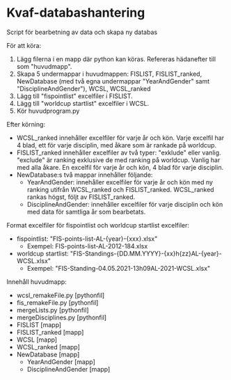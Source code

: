 # Kvaf-databashantering
Script för bearbetning av data och skapa ny databas

För att köra:
  1. Lägg filerna i en mapp där python kan köras. Refereras hädanefter till som "huvudmapp".
  2. Skapa 5 undermappar i huvudmappen: FISLIST, FISLIST_ranked, NewDatabase (med två egna undermappar "YearAndGender" samt "DisciplineAndGender"), WCSL, WCSL_ranked
  3. Lägg till "fispointlist" excelfiler i FISLIST.
  4. Lägg till "worldcup startlist" excelfiler i WCSL.
  5. Kör huvudprogram.py

Efter körning:
  - WCSL_ranked innehåller excelfiler för varje år och kön. Varje excelfil har 4 blad, ett för varje disciplin, med åkare som är rankade på worldcup.
  - FISLIST_ranked innehåller excelfiler av två typer: "exklude" eller vanlig. "exclude" är ranking exklusive de med ranking på worldcup. Vanlig har med alla åkare. En excelfil för varje år och kön, 4 blad för varje disciplin. 
  - NewDatabase:s två mappar innehåller följande:
    - YearAndGender: innehåller excelfiler för varje år och kön med ny ranking utifrån WCSL_ranked och FISLIST_ranked. WCSL_ranked rankas högst, följt av FISLIST_ranked.
    - DisciplineAndGender: innehåller excelfiler för varje disciplin och kön med data för samtliga år som bearbetats.

Format excelfiler för fispointlist och worldcup startlist excelfiler:
  - fispointlist: "FIS-points-list-AL-{year}-{xxx}.xlsx"
    -  Exempel: FIS-points-list-AL-2012-184.xlsx
  - worldcup startlist: "FIS-Standings-{DD.MM.YYYY}-{xx}h{zz}AL-{year}-WCSL.xlsx" 
    - Exempel: "FIS-Standing-04.05.2021-13h09AL-2021-WCSL.xlsx"

Innehåll huvudmapp:
  - wcsl_remakeFile.py       [pythonfil]
  - fis_remakeFile.py        [pythonfil]
  - mergeLists.py            [pythonfil]
  - mergeDisciplines.py      [pythonfil]
  - FISLIST                  [mapp]
  - FISLIST_ranked           [mapp]
  - WCSL                     [mapp]
  - WCSL_ranked              [mapp]
  - NewDatabase              [mapp]
    - YearAndGender          [mapp]
    - DisciplineAndGender    [mapp]

